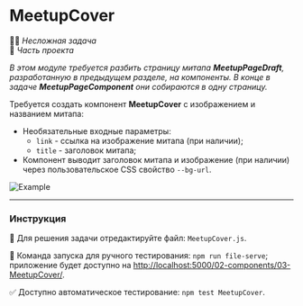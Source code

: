 # MeetupCover 

👶🏻 _Несложная задача_<br />
💼 _Часть проекта_

<!--start_statement-->
*В этом модуле требуется разбить страницу митапа **MeetupPageDraft**, разработанную в предыдущем разделе, на компоненты. В конце в задаче **MeetupPageComponent** они собираются в одну страницу.*

Требуется создать компонент **MeetupCover** с изображением и названием митапа:
- Необязательные входные параметры:
  - `link` - ссылка на изображение митапа (при наличии);
  - `title` - заголовок митапа;
- Компонент выводит заголовок митапа и изображение (при наличии) через пользовательское CSS свойство `--bg-url`.

<img src="https://i.imgur.com/FIWQbzK.png" alt="Example" style="max-width: 100%" />
<!--end_statement-->

---

### Инструкция

📝 Для решения задачи отредактируйте файл: `MeetupCover.js`.

🚀 Команда запуска для ручного тестирования: `npm run file-serve`;<br>
приложение будет доступно на [http://localhost:5000/02-components/03-MeetupCover/](http://localhost:5000/02-components/03-MeetupCover/).

✅ Доступно автоматическое тестирование: `npm test MeetupCover`.
